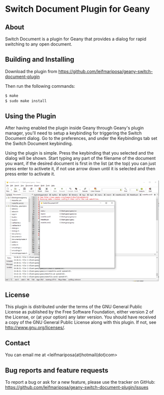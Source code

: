 Switch Document Plugin for Geany
=========================

About
-----------

Switch Document is a plugin for Geany that provides a dialog for rapid switching to any open document.


Building and Installing
-----------------------

Download the plugin from https://github.com/leifmariposa/geany-switch-document-plugin

Then run the following commands:

```bash
$ make
$ sudo make install
```

Using the Plugin
----------------

After having enabled the plugin inside Geany through Geany's plugin manager,
you'll need to setup a keybinding for triggering the Switch Document dialog. Go to
the preferences, and under the Keybindings tab set the Switch Document keybinding. 

Using the plugin is simple. Press the keybinding that you selected and the dialog will be shown.
Start typing any part of the filename of the document you want, if the desired document is first in 
the list (at the top) you can just press enter to activete it, if not use arrow down until it is 
selected and then press enter to activate it.


![screenshot](https://github.com/leifmariposa/geany-switch-document-plugin/blob/master/screenshots/screenshot.png?raw=true)

License
----------------

This plugin is distributed under the terms of the GNU General Public License
as published by the Free Software Foundation, either version 2 of the
License, or (at your option) any later version. You should have received a copy
of the GNU General Public License along with this plugin.  If not, see
<http://www.gnu.org/licenses/>. 

Contact
----------------

You can email me at &lt;leifmariposa(at)hotmail(dot)com&gt;
 
 
Bug reports and feature requests
----------------

To report a bug or ask for a new feature, please use the tracker
on GitHub: https://github.com/leifmariposa/geany-switch-document-plugin/issues
